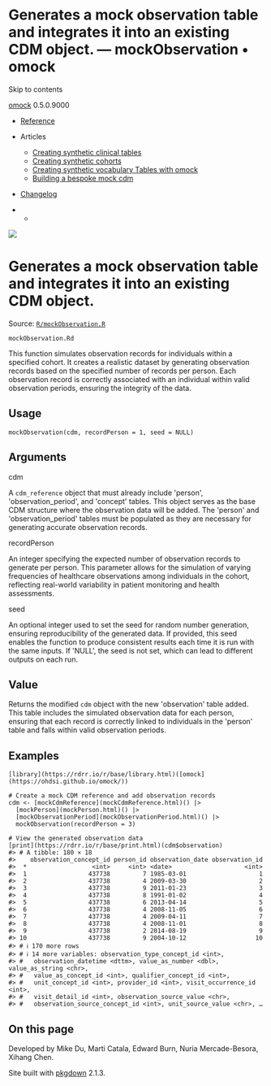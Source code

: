 # Generates a mock observation table and integrates it into an existing CDM object. — mockObservation • omock

Skip to contents

[omock](../index.html) 0.5.0.9000

  * [Reference](../reference/index.html)
  * Articles
    * [Creating synthetic clinical tables](../articles/a01_Creating_synthetic_clinical_tables.html)
    * [Creating synthetic cohorts](../articles/a02_Creating_synthetic_cohorts.html)
    * [Creating synthetic vocabulary Tables with omock](../articles/a03_Creating_a_synthetic_vocabulary.html)
    * [Building a bespoke mock cdm](../articles/a04_Building_a_bespoke_mock_cdm.html)
  * [Changelog](../news/index.html)


  *   * [](https://github.com/ohdsi/omock/)



![](../logo.png)

# Generates a mock observation table and integrates it into an existing CDM object.

Source: [`R/mockObservation.R`](https://github.com/ohdsi/omock/blob/main/R/mockObservation.R)

`mockObservation.Rd`

This function simulates observation records for individuals within a specified cohort. It creates a realistic dataset by generating observation records based on the specified number of records per person. Each observation record is correctly associated with an individual within valid observation periods, ensuring the integrity of the data.

## Usage
    
    
    mockObservation(cdm, recordPerson = 1, seed = NULL)

## Arguments

cdm
    

A `cdm_reference` object that must already include 'person', 'observation_period', and 'concept' tables. This object serves as the base CDM structure where the observation data will be added. The 'person' and 'observation_period' tables must be populated as they are necessary for generating accurate observation records.

recordPerson
    

An integer specifying the expected number of observation records to generate per person. This parameter allows for the simulation of varying frequencies of healthcare observations among individuals in the cohort, reflecting real-world variability in patient monitoring and health assessments.

seed
    

An optional integer used to set the seed for random number generation, ensuring reproducibility of the generated data. If provided, this seed enables the function to produce consistent results each time it is run with the same inputs. If 'NULL', the seed is not set, which can lead to different outputs on each run.

## Value

Returns the modified `cdm` object with the new 'observation' table added. This table includes the simulated observation data for each person, ensuring that each record is correctly linked to individuals in the 'person' table and falls within valid observation periods.

## Examples
    
    
    [library](https://rdrr.io/r/base/library.html)([omock](https://ohdsi.github.io/omock/))
    
    # Create a mock CDM reference and add observation records
    cdm <- [mockCdmReference](mockCdmReference.html)() |>
      [mockPerson](mockPerson.html)() |>
      [mockObservationPeriod](mockObservationPeriod.html)() |>
      mockObservation(recordPerson = 3)
    
    # View the generated observation data
    [print](https://rdrr.io/r/base/print.html)(cdm$observation)
    #> # A tibble: 180 × 18
    #>    observation_concept_id person_id observation_date observation_id
    #>  *                  <int>     <int> <date>                    <int>
    #>  1                 437738         7 1985-03-01                    1
    #>  2                 437738         4 2009-03-30                    2
    #>  3                 437738         9 2011-01-23                    3
    #>  4                 437738         8 1991-01-02                    4
    #>  5                 437738         6 2013-04-14                    5
    #>  6                 437738         4 2008-11-05                    6
    #>  7                 437738         4 2009-04-11                    7
    #>  8                 437738         4 2008-11-01                    8
    #>  9                 437738         2 2014-08-19                    9
    #> 10                 437738         9 2004-10-12                   10
    #> # ℹ 170 more rows
    #> # ℹ 14 more variables: observation_type_concept_id <int>,
    #> #   observation_datetime <dttm>, value_as_number <dbl>, value_as_string <chr>,
    #> #   value_as_concept_id <int>, qualifier_concept_id <int>,
    #> #   unit_concept_id <int>, provider_id <int>, visit_occurrence_id <int>,
    #> #   visit_detail_id <int>, observation_source_value <chr>,
    #> #   observation_source_concept_id <int>, unit_source_value <chr>, …
    

## On this page

Developed by Mike Du, Marti Catala, Edward Burn, Nuria Mercade-Besora, Xihang Chen.

Site built with [pkgdown](https://pkgdown.r-lib.org/) 2.1.3.
